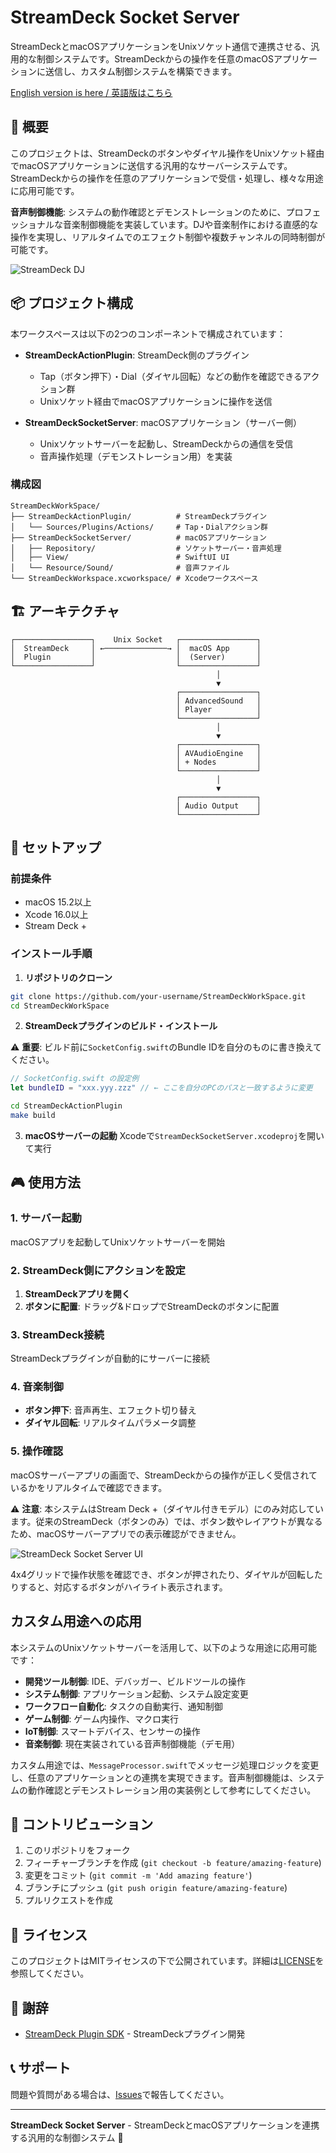 # StreamDeck Socket Server

StreamDeckとmacOSアプリケーションをUnixソケット通信で連携させる、汎用的な制御システムです。StreamDeckからの操作を任意のmacOSアプリケーションに送信し、カスタム制御システムを構築できます。

[English version is here / 英語版はこちら](README.md)

## 🔌 概要

このプロジェクトは、StreamDeckのボタンやダイヤル操作をUnixソケット経由でmacOSアプリケーションに送信する汎用的なサーバーシステムです。StreamDeckからの操作を任意のアプリケーションで受信・処理し、様々な用途に応用可能です。

**音声制御機能**: システムの動作確認とデモンストレーションのために、プロフェッショナルな音楽制御機能を実装しています。DJや音楽制作における直感的な操作を実現し、リアルタイムでのエフェクト制御や複数チャンネルの同時制御が可能です。

![StreamDeck DJ](images/st_dj.png)

## 📦 プロジェクト構成
本ワークスペースは以下の2つのコンポーネントで構成されています：

- **StreamDeckActionPlugin**: StreamDeck側のプラグイン
  - Tap（ボタン押下）・Dial（ダイヤル回転）などの動作を確認できるアクション群
  - Unixソケット経由でmacOSアプリケーションに操作を送信

- **StreamDeckSocketServer**: macOSアプリケーション（サーバー側）
  - Unixソケットサーバーを起動し、StreamDeckからの通信を受信
  - 音声操作処理（デモンストレーション用）を実装

### 構成図

```
StreamDeckWorkSpace/
├── StreamDeckActionPlugin/          # StreamDeckプラグイン
│   └── Sources/Plugins/Actions/     # Tap・Dialアクション群
├── StreamDeckSocketServer/          # macOSアプリケーション
│   ├── Repository/                  # ソケットサーバー・音声処理
│   ├── View/                        # SwiftUI UI
│   └── Resource/Sound/              # 音声ファイル
└── StreamDeckWorkspace.xcworkspace/ # Xcodeワークスペース
```

## 🏗️ アーキテクチャ

```
┌─────────────────┐    Unix Socket   ┌─────────────────┐
│  StreamDeck     │ ←──────────────→ │  macOS App      │
│  Plugin         │                  │  (Server)       │
└─────────────────┘                  └─────────────────┘
                                              │
                                              ▼
                                     ┌─────────────────┐
                                     │ AdvancedSound   │
                                     │ Player          │
                                     └─────────────────┘
                                              │
                                              ▼
                                     ┌─────────────────┐
                                     │ AVAudioEngine   │
                                     │ + Nodes         │
                                     └─────────────────┘
                                              │
                                              ▼
                                     ┌─────────────────┐
                                     │ Audio Output    │
                                     └─────────────────┘
```

## 🚀 セットアップ

### 前提条件
- macOS 15.2以上
- Xcode 16.0以上
- Stream Deck +

### インストール手順

1. **リポジトリのクローン**
```bash
git clone https://github.com/your-username/StreamDeckWorkSpace.git
cd StreamDeckWorkSpace
```

2. **StreamDeckプラグインのビルド・インストール**

⚠️ **重要**: ビルド前に`SocketConfig.swift`のBundle IDを自分のものに書き換えてください。

```swift
// SocketConfig.swift の設定例
let bundleID = "xxx.yyy.zzz" // ← ここを自分のPCのパスと一致するように変更
```


```bash
cd StreamDeckActionPlugin
make build
```

3. **macOSサーバーの起動**
Xcodeで`StreamDeckSocketServer.xcodeproj`を開いて実行

## 🎮 使用方法

### 1. サーバー起動
macOSアプリを起動してUnixソケットサーバーを開始

### 2. StreamDeck側にアクションを設定
1. **StreamDeckアプリを開く**
2. **ボタンに配置**: ドラッグ&ドロップでStreamDeckのボタンに配置

### 3. StreamDeck接続
StreamDeckプラグインが自動的にサーバーに接続

### 4. 音楽制御
- **ボタン押下**: 音声再生、エフェクト切り替え
- **ダイヤル回転**: リアルタイムパラメータ調整

### 5. 操作確認
macOSサーバーアプリの画面で、StreamDeckからの操作が正しく受信されているかをリアルタイムで確認できます。

⚠️ **注意**: 本システムはStream Deck +（ダイヤル付きモデル）にのみ対応しています。従来のStreamDeck（ボタンのみ）では、ボタン数やレイアウトが異なるため、macOSサーバーアプリでの表示確認ができません。

![StreamDeck Socket Server UI](images/socket_serve_ui.png)

4x4グリッドで操作状態を確認でき、ボタンが押されたり、ダイヤルが回転したりすると、対応するボタンがハイライト表示されます。


## カスタム用途への応用
本システムのUnixソケットサーバーを活用して、以下のような用途に応用可能です：

- **開発ツール制御**: IDE、デバッガー、ビルドツールの操作
- **システム制御**: アプリケーション起動、システム設定変更
- **ワークフロー自動化**: タスクの自動実行、通知制御
- **ゲーム制御**: ゲーム内操作、マクロ実行
- **IoT制御**: スマートデバイス、センサーの操作
- **音楽制御**: 現在実装されている音声制御機能（デモ用）

カスタム用途では、`MessageProcessor.swift`でメッセージ処理ロジックを変更し、任意のアプリケーションとの連携を実現できます。音声制御機能は、システムの動作確認とデモンストレーション用の実装例として参考にしてください。

## 🤝 コントリビューション

1. このリポジトリをフォーク
2. フィーチャーブランチを作成 (`git checkout -b feature/amazing-feature`)
3. 変更をコミット (`git commit -m 'Add amazing feature'`)
4. ブランチにプッシュ (`git push origin feature/amazing-feature`)
5. プルリクエストを作成

## 📝 ライセンス

このプロジェクトはMITライセンスの下で公開されています。詳細は[LICENSE](https://opensource.org/licenses/MIT)を参照してください。

## 🙏 謝辞

- [StreamDeck Plugin SDK](https://github.com/emorydunn/StreamDeckPlugin) - StreamDeckプラグイン開発

## 📞 サポート

問題や質問がある場合は、[Issues](https://github.com/your-username/StreamDeckWorkSpace/issues)で報告してください。

---

**StreamDeck Socket Server** - StreamDeckとmacOSアプリケーションを連携する汎用的な制御システム 🔌